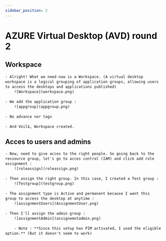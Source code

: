 ```yaml
---
sidebar_position: 2
---
```


# AZURE Virtual Desktop (AVD) round 2

## Workspace

    - Alright! What we need now is a Workspace. (A virtual desktop workspace is a logical grouping of application groups, allowing users to access the desktops and applications published)
        ![Workspace](workspace.png)

    - We add the application group :
        ![appgroup](appgroup.png)

    - No advance nor tags

    - And Voilà, Workspace created.

## Acces to users and admins

    - Now, need to give acces to the right people. So going back to the ressource group, let's go to acces control (IAM) and click add role assignment :
        ![roleassign](roleassign.png)

    - Then assign the right group. In this case, I created a Test group :
        ![Testgroup](testgroup.png)

    - The assignment type is Active and permanent because I want this group to access the desktop at anytime :
        ![assignmentUsers](AssignmentUser.png)

    - Then I'll assign the admin group :
        ![assignmentAdmin](assignemntadmin.png)

        - Note : **Since this setup has PIM activated, I used the eligible option.** (But it doesn't seem to work)
        
